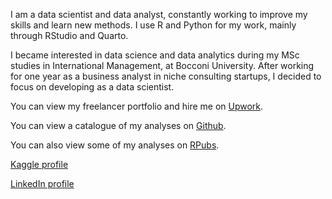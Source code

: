I am a data scientist and data analyst, constantly working to improve my skills and learn new methods. I use R and Python for my work, mainly through RStudio and Quarto.

I became interested in data science and data analytics during my MSc studies in International Management, at Bocconi University.
After working for one year as a business analyst in niche consulting startups, I decided to focus on developing as a data scientist.

You can view my freelancer portfolio and hire me on [Upwork](https://www.upwork.com/freelancers/~01756762460f175190?s=1110580752008335360).

You can view a catalogue of my analyses on [Github](https://github.com/AhmetZamanis/ProjectCatalog).

You can also view some of my analyses on [RPubs](https://rpubs.com/AhmetZamanis/).

[Kaggle profile](https://www.kaggle.com/ahmetzamanis)

[LinkedIn profile](https://www.linkedin.com/in/ahmetzamanis/)

<!---
AhmetZamanis/AhmetZamanis is a ✨ special ✨ repository because its `README.md` (this file) appears on your GitHub profile.
You can click the Preview link to take a look at your changes.
--->

